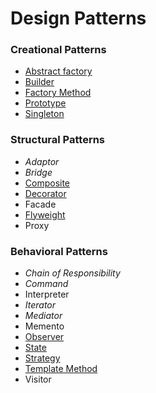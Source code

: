 # Design Patterns

### Creational Patterns
- [Abstract factory](./src/com/jihyunum/patterns/creational/abstract_factory)
- [Builder](./src/com/jihyunum/patterns/creational/builder)
- [Factory Method](./src/com/jihyunum/patterns/creational/factory_method)
- [Prototype](./src/com/jihyunum/patterns/creational/prototype)
- [Singleton](./src/com/jihyunum/patterns/creational/singleton)

### Structural Patterns
- _Adaptor_
- _Bridge_
- [Composite](./src/com/jihyunum/patterns/structural/composite)
- [Decorator](./src/com/jihyunum/patterns/structural/decorator)
- Facade
- [Flyweight](./src/com/jihyunum/patterns/structural/flyweight)
- Proxy

### Behavioral Patterns
- _Chain of Responsibility_
- _Command_
- Interpreter
- _Iterator_
- _Mediator_
- Memento
- [Observer](./src/com/jihyunum/patterns/behavioral/observer)
- [State](./src/com/jihyunum/patterns/behavioral/state)
- [Strategy](./src/com/jihyunum/patterns/behavioral/strategy)
- [Template Method](./src/com/jihyunum/patterns/behavioral/template_method)
- Visitor